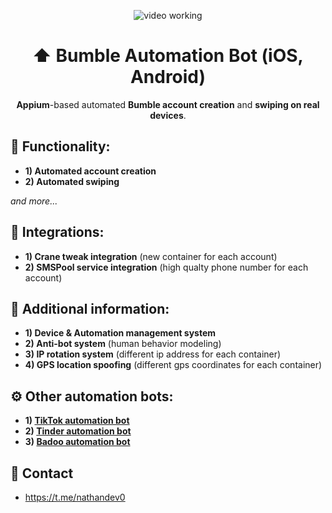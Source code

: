 <p align="center">
<img src="https://github.com/nathandev0/Bumble_Automation_Bot/blob/22113e4ef79806625a4c53b852e82063d60220d7/src/demo.gif" alt="video working"/>
</p>
<h1 align="center"> ⬆️ Bumble Automation Bot (iOS, Android) </h1>
<p align="center"><strong>Appium</strong>-based automated <strong>Bumble account creation</strong> and <strong>swiping on real devices</strong>.</p>
<h2 id="contact"> 👀 Functionality: </h2>

- **1) Automated account creation**
- **2) Automated swiping**

*and more...*

<h2 id="contact"> 🔗 Integrations: </h2>

- **1) Crane tweak integration** (new container for each account)
- **2) SMSPool service integration** (high qualty phone number for each account)

<h2 id="contact"> 📝 Additional information: </h2>

- **1) Device & Automation management system**
- **2) Anti-bot system** (human behavior modeling)
- **3) IP rotation system** (different ip address for each container)
- **4) GPS location spoofing** (different gps coordinates for each container)

<h2 id="contact"> ⚙️ Other automation bots: </h2>

- **1) [TikTok automation bot](https://github.com/nathandev0/Tiktok_Automation_Bot)**
- **2) [Tinder automation bot](https://github.com/nathandev0/Tinder_Automation_Bot)**
- **3) [Badoo automation bot](https://github.com/nathandev0/Badoo_Automation_Bot)**

<h2 id="contact"> 💬 Contact</h2>

- https://t.me/nathandev0
